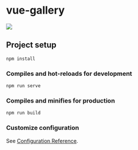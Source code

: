 # vue-gallery

<img src="https://cdn.nur.kz/images/1120x630/f5f1fbe856ddf827.jpeg"/>

## Project setup
```
npm install
```

### Compiles and hot-reloads for development
```
npm run serve
```

### Compiles and minifies for production
```
npm run build
```

### Customize configuration
See [Configuration Reference](https://cli.vuejs.org/config/).
